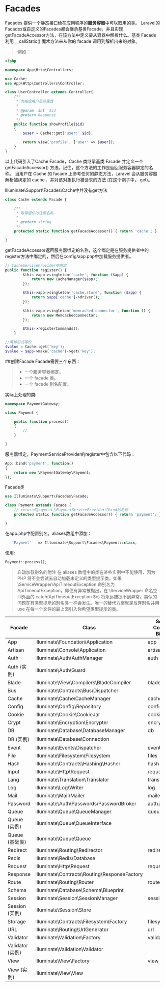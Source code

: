 # Facades
Facades 提供一个静态接口给在应用程序的**服务容器**中可以取用的类。
Laravel的Facades或自定义的Facades都会继承基类Facade，并且实现getFacadeAccessor方法，在该方法中定义要从容器中解析什么。基类 Facade 利用 __callStatic() 魔术方法来从你的 facade 调用到解析出来的对象。
> 例如：

```php
<?php

namespace App\Http\Controllers;

use Cache;
use App\Http\Controllers\Controller;

class UserController extends Controller{
    /**
     * 为指定用户显示属性
     *
     * @param  int  $id
     * @return Response
     */
    public function showProfile($id)
    {
        $user = Cache::get('user:'.$id);

        return view('profile', ['user' => $user]);
    }
}
```
以上代码引入了Cache Facade，Cache 类继承基类 Facade 并定义一个 getFacadeAccessor() 方法。记住，这个方法的工作是返回服务容器绑定的名称。
当用户在 Cache 的 facade 上参考任何的静态方法，Laravel 会从服务容器解析被绑定的 cache ，并对该对象执行被请求的方法 (在这个例子中， get)。

Illuminate\Support\Facades\Cache中并没有get方法

```php
class Cache extends Facade {

    /**
     * 取得组件的注册名称
     *
     * @return string
     */
    protected static function getFacadeAccessor() { return 'cache'; }

}
```
getFacadeAccessor返回服务器绑定的名称，这个绑定是在服务提供者中的register方法中绑定的，然后在config/app.php中加载服务提供者。

```php
// CacheServiceProvider中绑定
public function register() {
        $this->app->singleton('cache', function ($app) {
            return new CacheManager($app);
        });

        $this->app->singleton('cache.store', function ($app) {
            return $app['cache']->driver();
        });

        $this->app->singleton('memcached.connector', function () {
            return new MemcachedConnector;
        });

        $this->registerCommands();
    }
```

```php
//两种形式等价
$value = Cache::get('key');
$value = $app->make('cache')->get('key');
```
##创建Facade
Facade需要三个东西：
>* 一个服务容器绑定。
>* 一个 facade 类。
>* 一个 facade 别名配置。

实际上处理的类:

```php
namespace PaymentGateway;

class Payment {

    public function process()
    {
        //
    }

}
```

服务器绑定，PaymentServiceProvider的register中包含以下代码：

```php
App::bind('payment', function()
{
    return new \PaymentGateway\Payment;
});
```

Facade类

```php
use Illuminate\Support\Facades\Facade;

class Payment extends Facade {
	// return的payment为PaymentServiceProvider中bind的名称
    protected static function getFacadeAccessor() { return 'payment'; }

}
```

在app.php中配置别名，aliases数组中添加：

```php
   'Payment'   => Illuminate\Support\Facades\Payment::class,
```

使用:

```php
Payment::process();
```

>自动加载别名的附注
在 aliases 数组中的类在某些实例中不能使用，因为 PHP 将不会尝试去自动加载未定义的类型提示类。如果 \ServiceWrapper\ApiTimeoutException 命别名为 ApiTimeoutException，即便有异常被抛出，在 \ServiceWrapper 命名空间外面的 catch(ApiTimeoutException $e) 将永远捕捉不到异常。类似的问题在有类型提示的别名类一样会发生。唯一的替代方案就是放弃别名并用 use 在每一个文件的最上面引入你希望类型提示的类。


| Facade	| Class	| Service Container Binding| 
| ---- | ---- | ---- |
| App	| Illuminate\Foundation\Application	| app| 
| Artisan	| Illuminate\Console\Application	| artisan| 
| Auth	| Illuminate\Auth\AuthManager	| auth| 
| Auth (实例)| 	Illuminate\Auth\Guard| 
| Blade	| Illuminate\View\Compilers\BladeCompiler	| blade.compiler| 
| Bus	| Illuminate\Contracts\Bus\Dispatcher| 
| Cache	| Illuminate\Cache\CacheManager	| cache| 
| Config	| Illuminate\Config\Repository	| config| 
| Cookie	| Illuminate\Cookie\CookieJar	| cookie| 
| Crypt	| Illuminate\Encryption\Encrypter	| encrypter| 
| DB	| Illuminate\Database\DatabaseManager	| db| 
| DB (实例)	| Illuminate\Database\Connection| 
| Event	| Illuminate\Events\Dispatcher	| events| 
| File	| Illuminate\Filesystem\Filesystem	| files| 
| Hash	| Illuminate\Contracts\Hashing\Hasher	| hash| 
| Input	| Illuminate\Http\Request	| request| 
| Lang	| Illuminate\Translation\Translator	| translator| 
| Log	| Illuminate\Log\Writer	| log| 
| Mail	| Illuminate\Mail\Mailer	| mailer| 
| Password	| Illuminate\Auth\Passwords\PasswordBroker	| auth.password| 
| Queue	| Illuminate\Queue\QueueManager	| queue| 
| Queue (实例)	| Illuminate\Queue\QueueInterface| 
| Queue (基础类)	| Illuminate\Queue\Queue| 
| Redirect	| Illuminate\Routing\Redirector	| redirect| 
| Redis	| Illuminate\Redis\Database| 	| redis| 
| Request	| Illuminate\Http\Request	| request| 
| Response	| Illuminate\Contracts\Routing\ResponseFactory
| Route	| Illuminate\Routing\Router	| router| 
| Schema	| Illuminate\Database\Schema\Blueprint| 
| Session	| Illuminate\Session\SessionManager	| session| 
| Session (实例)	| Illuminate\Session\Store
| Storage	| Illuminate\Contracts\Filesystem\Factory	| filesystem| 
| URL	| Illuminate\Routing\UrlGenerator 	| url| 
| Validator	| Illuminate\Validation\Factory	| validator| 
| Validator (实例)	| Illuminate\Validation\Validator| 
| View	| Illuminate\View\Factory	| view| 
| View (实例)	| Illuminate\View\View| 

